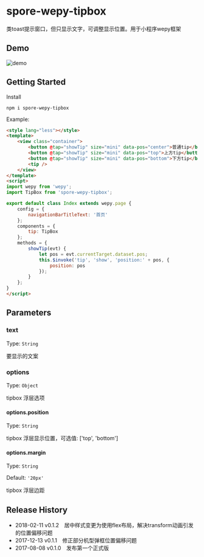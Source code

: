 # spore-wepy-tipbox
类toast提示窗口，但只显示文字，可调整显示位置。用于小程序wepy框架

## Demo

![demo](http://tabspace.github.io/demo/spore-wepy-tipbox/images/demo.gif)

## Getting Started

Install

```shell
npm i spore-wepy-tipbox
```

Example:

```html
<style lang="less"></style>
<template>
	<view class="container">
		<button @tap="showTip" size="mini" data-pos="center">普通tip</button>
		<button @tap="showTip" size="mini" data-pos="top">上方tip</button>
		<button @tap="showTip" size="mini" data-pos="bottom">下方tip</button>
		<tip />
	</view>
</template>
<script>
import wepy from 'wepy';
import TipBox from 'spore-wepy-tipbox';

export default class Index extends wepy.page {
	config = {
		navigationBarTitleText: '首页'
	};
	components = {
		tip: TipBox
	};
	methods = {
		showTip(evt) {
			let pos = evt.currentTarget.dataset.pos;
			this.$invoke('tip', 'show', 'position:' + pos, {
				position: pos
			});
		}
	};
}
</script>
```

## Parameters

### text

Type: `String`

要显示的文案

### options

Type: `Object`

tipbox 浮层选项

#### options.position

Type: `String`

tipbox 浮层显示位置，可选值: ['top', 'bottom']

#### options.margin

Type: `String`

Default: `'20px'`

tipbox 浮层边距

## Release History

 * 2018-02-11 v0.1.2 居中样式变更为使用flex布局，解决transform动画引发的位置偏移问题
 * 2017-12-13 v0.1.1 修正部分机型弹框位置偏移问题
 * 2017-08-08 v0.1.0 发布第一个正式版
